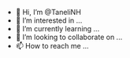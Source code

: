 - 👋 Hi, I’m @TaneliNH
- 👀 I’m interested in ...
- 🌱 I’m currently learning ...
- 💞️ I’m looking to collaborate on ...
- 📫 How to reach me ...

<!---
TaneliNH/TaneliNH is a ✨ special ✨ repository because its `README.md` (this file) appears on your GitHub profile.
You can click the Preview link to take a look at your changes.
--->
